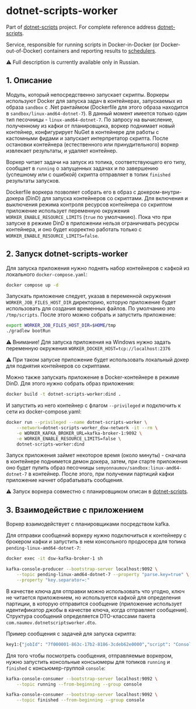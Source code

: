 # dotnet-scripts-worker

Part of [dotnet-scripts](https://github.com/semyonnaumov/dotnet-scripts) project. For complete reference
address [dotnet-scripts](https://github.com/semyonnaumov/dotnet-scripts).

Service, responsible for running scripts in Docker-in-Docker (or Docker-out-of-Docker) containers and reporting results
to [schedulers](https://github.com/semyonnaumov/dotnet-scripts-scheduler).

⚠️ Full description is currently available only in Russian.

## 1. Описание

Модуль, который непосредственно запускает скрипты. Воркеры используют Docker для запуска задач в контейнерах,
запускаемых из образа `sandbox` с .Net рантаймом (Dockerfile для этого образа находится в
`sandbox/linux-amd64-dotnet-7`). В данный момент имеется только один тип песочницы -
`linux-amd64-dotnet-7`. По запросу на вычисление, полученному из кафки от планировщика, воркер поднимает новый
контейнер, конфигурирует NuGet в контейнере для работы с кастомными фидами и запускает интерпретатор скрипта.
После остановки контейнера (естественного
или принудительного) воркер извлекает результаты, и удаляет контейнер.

Воркер читает задачи на запуск из топика, соответствующего его типу, сообщает в `running` о запущенных задачах
и по завершению (успешному или с ошибкой) скрипта отправляет в топик `finished` результаты запусков.

Dockerfile воркера позволяет собрать его в образ с докером-внутри-докера (DinD) для запуска контейнеров со скриптами.
Для включения и выключения режима контроля ресурсов контейнера со скриптом приложение использует переменную
окружения `WORKER_ENABLE_RESOURCE_LIMITS` (`true` по умолчанию). Пока что при запуске в режиме DinD в приложении нельзя
ограничивать ресурсы контейнера, и оно будет корректно работать только с `WORKER_ENABLE_RESOURCE_LIMITS=false`.

## 2. Запуск dotnet-scripts-worker

Для запуска приложения нужно поднять набор контейнеров с кафкой из локального `docker-compose.yaml`:

```bash
docker compose up -d
```

Запускать приложение следует, указав в переменной окружения `WORKER_JOB_FILES_HOST_DIR` директорию, которую
приложение будет использовать для создания временных файлов. По умолчанию это `/tmp/scripts`.
После этого можно собрать и запустить приложение:

```bash
export WORKER_JOB_FILES_HOST_DIR=$HOME/tmp
./gradlew bootRun
```

⚠️ Внимание! Для запуска приложения на Windows нужно задать переменную
окружения `WORKER_DOCKER_HOST=tcp://localhost:2376`

⚠️ При таком запуске приложение будет использовать локальный докер для поднятия контейнеров со скриптами.

Можно также запускать приложение в Docker-контейнере в режиме DinD. Для этого нужно собрать образ приложения:

```bash
docker build -t dotnet-scripts-worker:dind .
```

И запустить из него контейнер с флагом `--privileged` и подключить к сети из docker-compose.yaml:

```bash
docker run --privileged --name dotnet-scripts-worker \
    --network=dotnet-scripts-worker_dsw-network -it --rm \
    -e WORKER_KAFKA_BROKER_URL=kafka-broker-1:9092 \
    -e WORKER_ENABLE_RESOURCE_LIMITS=false \
    dotnet-scripts-worker:dind
```

Запуск приложения займет некоторое время (около минуты) - сначала в контейнере поднимется демон докера, затем,
при старте приложения оно будет пулить образ песочницы `semyonnaumov/sandbox:linux-amd64-dotnet-7` в контейнер.
После этого, при получении партиций кафки приложение начнет обрабатывать сообщения.

⚠️ Запуск воркера совместно с планировщиком описан в [dotnet-scripts](https://github.com/semyonnaumov/dotnet-scripts).

## 3. Взаимодействие с приложением

Воркер взаимодействует с планировщиками посредством kafka.

Для отправки сообщений воркеру нужно подключиться к контейнеру с брокером кафки и запустить в нем консольного
продюсера для топика `pending-linux-amd64-dotnet-7`:

```bash
docker exec -it dsw-kafka-broker-1 sh
```

```bash
kafka-console-producer --bootstrap-server localhost:9092 \
    --topic pending-linux-amd64-dotnet-7 --property "parse.key=true" \
    --property "key.separator=:"
```

В качестве ключа для отправки можно использовать что угодно, ключ не читается приложением, но используется кафкой для
определения партиции, в которую отправится сообщение (приложение использует идентификатор джобы в качестве ключа,
когда отправляет сообщения). Структура сообщений определяется DTO-классами
пакета `com.naumov.dotnetscriptsworker.dto`.

Пример сообщения с задачей для запуска скрипта:

```bash
key1:{"jobId": "7f000001-863c-17b2-8186-3cdeb62e0000","script": "Console.WriteLine(\"Hello from script\");","jobConfig": {"nugetConfigXml": "<?xml version=\"1.0\" encoding=\"utf-8\"?><configuration><packageSources><add key=\"NuGet official package source\" value=\"https://nuget.org/api/v2/\" /></packageSources><activePackageSource><add key=\"All\" value=\"(Aggregate source)\" /></activePackageSource></configuration>"}}
```

Для того чтобы посмотреть сообщения, отправляемые воркером, нужно запустить консольные консьюмеры
для топиков `running` и  `finished` с консьюмер-группой `console`:

```bash
kafka-console-consumer --bootstrap-server localhost:9092 \
    --topic running --from-beginning --group console
```

```bash
kafka-console-consumer --bootstrap-server localhost:9092 \
    --topic finished --from-beginning --group console
```